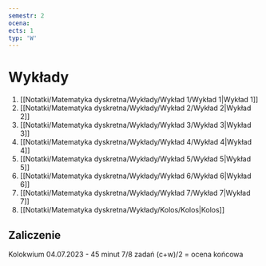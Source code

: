 ```yaml
---
semestr: 2
ocena: 
ects: 1
typ: 'W'
---
```


# Wykłady
1. [[Notatki/Matematyka dyskretna/Wykłady/Wykład 1/Wykład 1|Wykład 1]]
2. [[Notatki/Matematyka dyskretna/Wykłady/Wykład 2/Wykład 2|Wykład 2]]
3. [[Notatki/Matematyka dyskretna/Wykłady/Wykład 3/Wykład 3|Wykład 3]]
4. [[Notatki/Matematyka dyskretna/Wykłady/Wykład 4/Wykład 4|Wykład 4]]
5. [[Notatki/Matematyka dyskretna/Wykłady/Wykład 5/Wykład 5|Wykład 5]]
6. [[Notatki/Matematyka dyskretna/Wykłady/Wykład 6/Wykład 6|Wykład 6]]
7. [[Notatki/Matematyka dyskretna/Wykłady/Wykład 7/Wykład 7|Wykład 7]]
8. [[Notatki/Matematyka dyskretna/Wykłady/Kolos/Kolos|Kolos]]

## Zaliczenie

Kolokwium 04.07.2023 - 45 minut 7/8 zadań
(c+w)/2 = ocena końcowa

